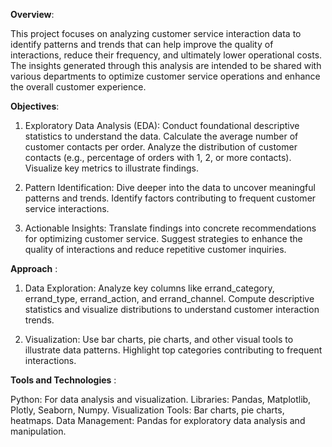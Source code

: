 **Overview**:

This project focuses on analyzing customer service interaction data to identify patterns and trends that can help improve the quality of interactions, reduce their frequency, and ultimately lower operational costs. The insights generated through this analysis are intended to be shared with various departments to optimize customer service operations and enhance the overall customer experience.

**Objectives**:
1. Exploratory Data Analysis (EDA):
Conduct foundational descriptive statistics to understand the data.
Calculate the average number of customer contacts per order.
Analyze the distribution of customer contacts (e.g., percentage of orders with 1, 2, or more contacts).
Visualize key metrics to illustrate findings.

2. Pattern Identification:
Dive deeper into the data to uncover meaningful patterns and trends.
Identify factors contributing to frequent customer service interactions.

3. Actionable Insights:
Translate findings into concrete recommendations for optimizing customer service.
Suggest strategies to enhance the quality of interactions and reduce repetitive customer inquiries.

**Approach** :
1. Data Exploration:
Analyze key columns like errand_category, errand_type, errand_action, and errand_channel.
Compute descriptive statistics and visualize distributions to understand customer interaction trends.

2. Visualization:
Use bar charts, pie charts, and other visual tools to illustrate data patterns.
Highlight top categories contributing to frequent interactions.

**Tools and Technologies** :

Python: For data analysis and visualization.
Libraries: Pandas, Matplotlib, Plotly, Seaborn, Numpy.
Visualization Tools: Bar charts, pie charts, heatmaps.
Data Management: Pandas for exploratory data analysis and manipulation.


